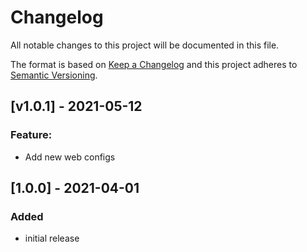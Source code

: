 # Changelog

All notable changes to this project will be documented in this file.

The format is based on [Keep a Changelog](http://keepachangelog.com/) and this project adheres to [Semantic Versioning](http://semver.org/).

## [v1.0.1] - 2021-05-12

### Feature:
- Add new web configs

## [1.0.0] - 2021-04-01

### Added
- initial release

[Unreleased]: https://github.com/retail-red/magento-1/compare/1.0.0...HEAD
